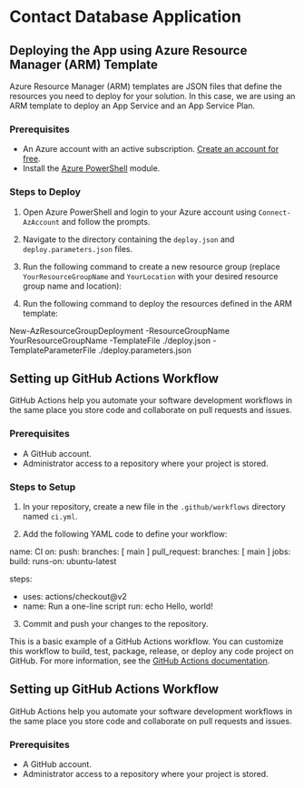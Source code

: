 # Contact Database Application

## Deploying the App using Azure Resource Manager (ARM) Template

Azure Resource Manager (ARM) templates are JSON files that define the resources you need to deploy for your solution. In this case, we are using an ARM template to deploy an App Service and an App Service Plan.

### Prerequisites

- An Azure account with an active subscription. [Create an account for free](https://azure.microsoft.com/free/).
- Install the [Azure PowerShell](https://docs.microsoft.com/powershell/azure/install-az-ps) module.

### Steps to Deploy

1. Open Azure PowerShell and login to your Azure account using `Connect-AzAccount` and follow the prompts.

2. Navigate to the directory containing the `deploy.json` and `deploy.parameters.json` files.

3. Run the following command to create a new resource group (replace `YourResourceGroupName` and `YourLocation` with your desired resource group name and location):

4. Run the following command to deploy the resources defined in the ARM template:

New-AzResourceGroupDeployment -ResourceGroupName YourResourceGroupName -TemplateFile ./deploy.json -TemplateParameterFile ./deploy.parameters.json

## Setting up GitHub Actions Workflow

GitHub Actions help you automate your software development workflows in the same place you store code and collaborate on pull requests and issues.

### Prerequisites

- A GitHub account.
- Administrator access to a repository where your project is stored.

### Steps to Setup

1. In your repository, create a new file in the `.github/workflows` directory named `ci.yml`.

2. Add the following YAML code to define your workflow:

name: CI
on: push: branches: [ main ] pull_request: branches: [ main ]
jobs: build:
runs-on: ubuntu-latest

steps:
- uses: actions/checkout@v2
- name: Run a one-line script
  run: echo Hello, world!

3. Commit and push your changes to the repository.

This is a basic example of a GitHub Actions workflow. You can customize this workflow to build, test, package, release, or deploy any code project on GitHub. For more information, see the [GitHub Actions documentation](https://docs.github.com/actions).
## Setting up GitHub Actions Workflow

GitHub Actions help you automate your software development workflows in the same place you store code and collaborate on pull requests and issues.

### Prerequisites

- A GitHub account.
- Administrator access to a repository where your project is stored.